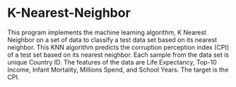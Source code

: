 # K-Nearest-Neighbor
This program implements the machine learning algorithm, K Nearest Neighbor on a set of data to classify a test data set based on its nearest neighbor. This KNN algorithm predicts the corruption perception index (CPI) of a test set based on its nearest neighbor. Each sample from the data set is unique Country ID. The features of the data are Life Expectancy, Top-10 Income, Infant Mortality, Millions Spend, and School Years. The target is the CPI.
